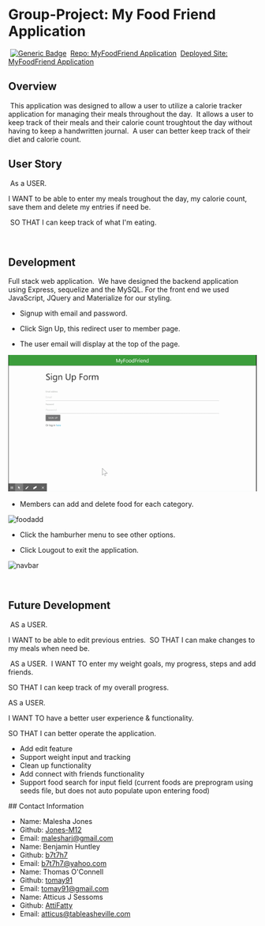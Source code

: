 # Group-Project: My Food Friend Application
​
[![Generic Badge](https://img.shields.io/badge/VERSION-1.1.0-BLUE.svg)](https://shields.io/)
​
[Repo: MyFoodFriend Application](https://github.com/Jones-M12/MyFoodFriend.git)
​
[Deployed Site: MyFoodFriend Application](https://myfoodfriend.herokuapp.com/)
​
## Overview
​
This application was designed to allow a user to utilize a calorie tracker application for managing their meals throughout the day. 
​
It allows a user to keep track of their meals and their calorie count troughtout the day without having to keep a handwritten journal.
​
A user can better keep track of their diet and calorie count.
​
## User Story
​
 As a USER.
 ​

 I WANT to be able to enter my meals troughout the day, my calorie count, save them and delete my entries if need be.
 
​
 SO THAT I can keep track of what I'm eating. 
 
​
## Development

Full stack web application.
​
We have designed the backend application using Express, sequelize and the MySQL. For the front end we used JavaScript, JQuery and Materialize for our styling. 

* Signup with email and password.

* Click Sign Up, this redirect user to member page.

* The user email will display at the top of the page.

![signup](./public/assets/foodfriend-signup.gif)

* Members can add and delete food for each category.

![foodadd](./public/assets/foodfriend-add.gif)

* Click the hamburher menu to see other options.

* Click Lougout to exit the application.

![navbar](./public/assets/foodfriend-navbar.gif)


​
## Future Development
​
AS a USER.

I WANT to be able to edit previous entries.
​
SO THAT I can make changes to my meals when need be.

​
AS a USER.
​
I WANT TO enter my weight goals, my progress, steps and add friends.

SO THAT I can keep track of my overall progress.


AS a USER.

I WANT TO have a better user experience & functionality.

SO THAT I can better operate the application.

* Add edit feature
* Support weight input and tracking
* Clean up functionality 
* Add connect with friends functionality
* Support food search for input field (current foods are preprogram using seeds file, but does not auto populate upon entering food)

​## Contact Information
​
* Name: Malesha Jones
* Github: [Jones-M12](https://github.com/Jones-M12)
* Email: malesharj@gmail.com
​
* Name: Benjamin Huntley
* Github: [b7t7h7](https://github.com/b7t7h7)
* Email: b7t7h7@yahoo.com
​
* Name: Thomas O'Connell
* Github: [tomay91](https://github.com/tomay91)
* Email: tomay91@gmail.com
​
* Name: Atticus J Sessoms
* Github: [AttiFatty](https://github.com/AttiFatty)
* Email: atticus@tableasheville.com
